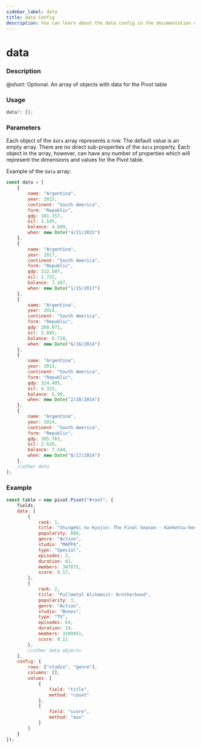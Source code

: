 ```yaml
---
sidebar_label: data
title: data Config
description: You can learn about the data config in the documentation of the DHTMLX JavaScript Pivot library. Browse developer guides and API reference, try out code examples and live demos, and download a free 30-day evaluation version of DHTMLX Pivot.
---
```


# data

### Description

@short: Optional. An array of objects with data for the Pivot table 

### Usage

~~~jsx
data?: [];
~~~

### Parameters

Each object of the `data` array represents a row. The default value is an empty array.
There are no direct sub-properties of the `data` property. Each object in the array, however, can have any number of properties which will represent the dimensions and values for the Pivot table.

Example of the `data` array:

~~~jsx
const data = [
    {
        name: "Argentina",
        year: 2015,
        continent: "South America",
        form: "Republic",
        gdp: 181.357,
        oil: 1.545,
        balance: 4.699,
        when: new Date("4/21/2015")
    },
    {
        name: "Argentina",
        year: 2017,
        continent: "South America",
        form: "Republic",
        gdp: 212.507,
        oil: 1.732,
        balance: 7.167,
        when: new Date("1/15/2017")
    },
    {
        name: "Argentina",
        year: 2014,
        continent: "South America",
        form: "Republic",
        gdp: 260.071,
        oil: 2.845,
        balance: 6.728,
        when: new Date("6/16/2014")
    },
    {
        name: "Argentina",
        year: 2014,
        continent: "South America",
        form: "Republic",
        gdp: 324.405,
        oil: 4.333,
        balance: 5.99,
        when: new Date("2/20/2014")
    },
    {
        name: "Argentina",
        year: 2014,
        continent: "South America",
        form: "Republic",
        gdp: 305.763,
        oil: 2.626,
        balance: 7.544,
        when: new Date("8/17/2014")
    },
    //other data
];
~~~

### Example

~~~jsx {3-29}
const table = new pivot.Pivot("#root", {
    fields,
    data: [
        {
            rank: 1,
            title: "Shingeki no Kyojin: The Final Season - Kanketsu-hen",
            popularity: 609,
            genre: "Action",
            studio: "MAPPA",
            type: "Special",
            episodes: 2,
            duration: 61,
            members: 347875,
            score: 9.17,
        },
        {
            rank: 2,
            title: "Fullmetal Alchemist: Brotherhood",
            popularity: 3,
            genre: "Action",
            studio: "Bones",
            type: "TV",
            episodes: 64,
            duration: 24,
            members: 3109951,
            score: 9.11
        },
        //other data objects
    ],
    config: {
        rows: ["studio", "genre"],
        columns: [],
        values: [
            {
                field: "title",
                method: "count"
            },
            {
                field: "score",
                method: "max"
            }
        ]
    }
});
~~~
